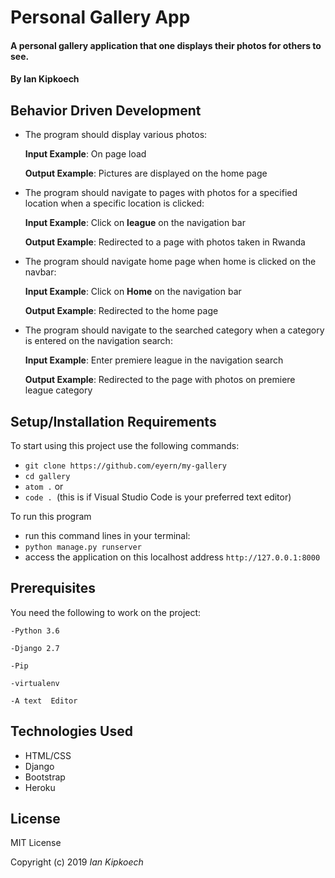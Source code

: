 # Personal Gallery App
#### A personal gallery application that one displays their photos for others to see.
#### By **Ian Kipkoech**

## Behavior Driven Development
* The program should display various photos:

     **Input Example**: On page load

     **Output Example**: Pictures are displayed on the home page

* The program should navigate to pages with photos for a specified location when a specific location is clicked:

     **Input Example**: Click on **league** on the navigation bar

     **Output Example**: Redirected to a page with photos taken in Rwanda

* The program should navigate home page when home is clicked on the navbar:

     **Input Example**: Click on **Home** on the navigation bar

     **Output Example**: Redirected to the home page

* The program should navigate to the searched category when a category is entered on the navigation search:

    **Input Example**: Enter premiere league in the navigation search

    **Output Example**: Redirected to the page with photos on premiere league category

## Setup/Installation Requirements
To start using this project use the following commands:

* `git clone https://github.com/eyern/my-gallery`
* `cd gallery`
* `atom .` or
* `code . `(this is if Visual Studio Code is your preferred text editor)

To run this program
* run this command lines in your terminal:
* `python manage.py runserver`
* access the application on this localhost address `http://127.0.0.1:8000`

## Prerequisites
You need the following to work on the project:

`-Python 3.6`

`-Django 2.7`

`-Pip`

`-virtualenv`

`-A text  Editor`


## Technologies Used
* HTML/CSS
* Django
* Bootstrap
* Heroku

## License
MIT License

Copyright (c) 2019 *Ian Kipkoech*

